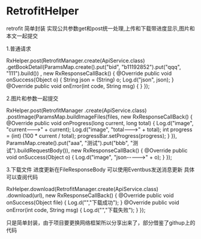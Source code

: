 # RetrofitHelper
retrofit 简单封装 实现公共参数get和post统一处理,上传和下载带进度显示,图片和本文一起提交

1.普通请求


RxHelper.post(RetrofitManager.create(ApiService.class)
                        .getBookDetail(ParamsMap.create().put("bid", "b11192852").put("qqq", "111").build())
                , new RxResponseCallBack() {
                    @Override
                    public void onSuccess(Object o) {
                        String json = (String) o;
                        Log.d("json", json);
                    }
                    @Override
                    public void onError(int code, String msg) {
                    }
                });
                
2.图片和参数一起提交


RxHelper.post(RetrofitManager
                .create(ApiService.class)
                .postImage(ParamsMap.buildImageFiles(files, new RxResponseCallBack() {
                    @Override
                    public void onProgress(long current, long total) {
                        Log.d("image", "current--->" + current);
                        Log.d("image", "total--->" + total);
                        int progress = (int) (100 * current / total);
                        progressBar.setProgress(progress);
                    }
                }), ParamsMap.create().put("aaa", "测试").put("bbb", "测试").buildRequestBody()), new RxResponseCallBack() {
            @Override
            public void onSuccess(Object o) {
                Log.d("image", "json----->" + o);
            }
        });
   
 3.下载文件 进度更新在FileResponseBody 可以使用Eventbus发送消息更新 具体可以查阅代码
  
  
  RxHelper.download(RetrofitManager.create(ApiService.class)
                .download(url), new RxResponseCallBack() {
            @Override
            public void onSuccess(Object file) {
             Log.d("","下载成功");
            }
            @Override
            public void onError(int code, String msg) {
                Log.d("","下载失败");
            }
        });
        
   只是简单封装，由于项目要更换网络框架所以分享出来了，部分借鉴了githup上的代码
